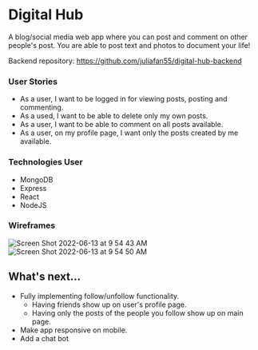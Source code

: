 # Digital Hub

A blog/social media web app where you can post and comment on other people's post. You are able to post text and photos to document your life!

Backend repository: https://github.com/juliafan55/digital-hub-backend

### User Stories
- As a user, I want to be logged in for viewing posts, posting and commenting.
- As a used, I want to be able to delete only my own posts.
- As a user, I want to be able to comment on all posts available.
- As a user, on my profile page, I want only the posts created by me available.

### Technologies User
- MongoDB
- Express
- React
- NodeJS

### Wireframes
![Screen Shot 2022-06-13 at 9 54 43 AM](https://user-images.githubusercontent.com/85954693/173369640-84f78c0f-892e-4177-80aa-983d79332b5d.png)
![Screen Shot 2022-06-13 at 9 54 50 AM](https://user-images.githubusercontent.com/85954693/173369651-b5cbbd7c-c70a-4d1e-bd66-135ca3e4346a.png)

## What's next...
- Fully implementing follow/unfollow functionality.
  - Having friends show up on user's profile page.
  - Having only the posts of the people you follow show up on main page.
- Make app responsive on mobile.
- Add a chat bot
